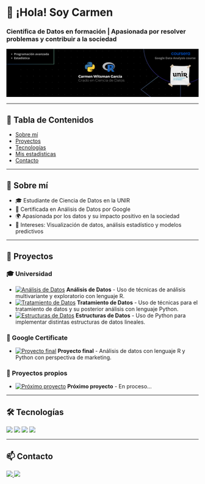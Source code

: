 # 👋 ¡Hola! Soy Carmen

### Científica de Datos en formación | Apasionada por resolver problemas y contribuir a la sociedad


![Banner](https://github.com/carmenwi/carmenwi/blob/main/assets/banner.png)

---

## 📑 Tabla de Contenidos
- [Sobre mí](#-sobre-mí)
- [Proyectos](#-proyectos)
- [Tecnologías](#-tecnologías)
- [Mis estadísticas](#-mis-estadísticas)
- [Contacto](#-contacto)

---

## 🌟 Sobre mí
- 🎓 Estudiante de Ciencia de Datos en la UNIR
- 📜 Certificada en Análisis de Datos por Google
- 🌍 Apasionada por los datos y su impacto positivo en la sociedad
- 🎨 Intereses: Visualización de datos, análisis estadístico y modelos predictivos

---

## 📂 Proyectos

### 🎓 Universidad
- [![Análisis de Datos](https://github.com/tu_usuario/tu_repositorio/proyecto1_miniatura.png)](#) **Análisis de Datos** - Uso de técnicas de análisis multivariante y exploratorio con lenguaje R.
- [![Tratamiento de Datos](https://github.com/tu_usuario/tu_repositorio/proyecto2_miniatura.png)](#) **Tratamiento de Datos** - Uso de técnicas para el tratamiento de datos y su posterior análisis con lenguaje Python.
- [![Estructuras de Datos](https://github.com/tu_usuario/tu_repositorio/proyecto3_miniatura.png)](#) **Estructuras de Datos** - Uso de Python para implementar distintas estructuras de datos lineales.

### 📜 Google Certificate
- [![Proyecto final](https://github.com/tu_usuario/tu_repositorio/google_cert_miniatura.png)](#) **Proyecto final** - Análisis de datos con lenguaje R y Python con perspectiva de marketing.

### 🚀 Proyectos propios
- [![Próximo proyecto](https://github.com/tu_usuario/tu_repositorio/proyecto_propio_miniatura.png)](#) **Próximo proyecto** - En proceso...

---

## 🛠 Tecnologías
<p align="left">
  <img src="https://img.shields.io/badge/-Python-3776AB?style=for-the-badge&logo=python&logoColor=white" />
  <img src="https://img.shields.io/badge/-R-276DC3?style=for-the-badge&logo=r&logoColor=white" />
  <img src="https://img.shields.io/badge/-SQL-4479A1?style=for-the-badge&logo=postgresql&logoColor=white" />
  <img src="https://img.shields.io/badge/-Git-F05032?style=for-the-badge&logo=git&logoColor=white" />
</p>

---

## 📫 Contacto
<p align="left">
  <a href="[https://linkedin.com/in/tu_perfil](https://www.linkedin.com/in/carmen-witsman-garc%C3%ADa-15ba8b292/)">
    <img src="https://img.shields.io/badge/LinkedIn-0A66C2?style=for-the-badge&logo=linkedin&logoColor=white" />
  </a>
  <a href="mailto:witsglam@gmail.com">
    <img src="https://img.shields.io/badge/Email-D14836?style=for-the-badge&logo=gmail&logoColor=white" />
  </a>
</p>
